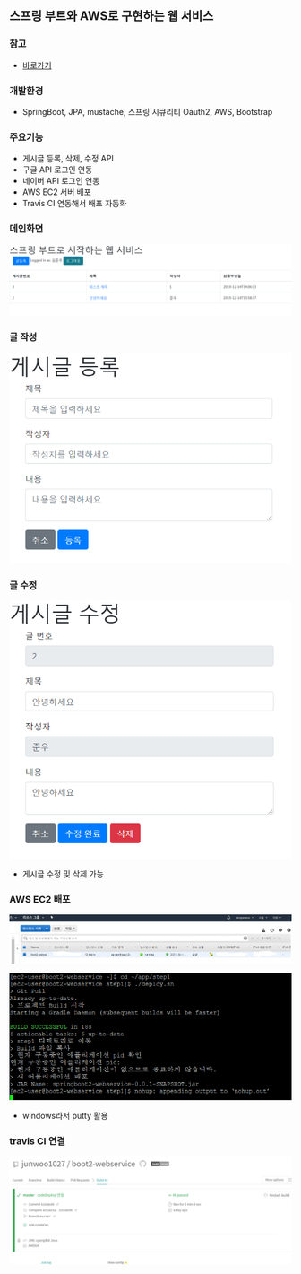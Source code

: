 ## 스프링 부트와 AWS로 구현하는 웹 서비스

### 참고
- [바로가기](https://jojoldu.tistory.com/463)

### 개발환경
- SpringBoot, JPA, mustache, 스프링 시큐리티 Oauth2, AWS, Bootstrap

### 주요기능
- 게시글 등록, 삭제, 수정 API
- 구글 API 로그인 연동
- 네이버 API 로그인 연동
- AWS EC2 서버 배포
- Travis CI 연동해서 배포 자동화

### 메인화면
![main](./image/main.PNG)

### 글 작성
![register](./image/register.PNG)

### 글 수정
![mod](./image/mod.PNG)
- 게시글 수정 및 삭제 가능

### AWS EC2 배포
![ins](./image/ins.PNG)

![putty](./image/putty.PNG)
- windows라서 putty 활용

### travis CI 연결
![travis](./image/travis.PNG)


